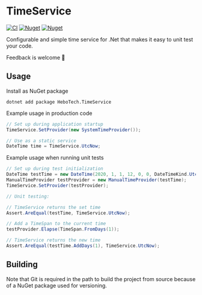 # TimeService
[![CI](https://github.com/hbjorgo/TimeService/workflows/CI/badge.svg)](https://github.com/hbjorgo/TimeService)
[![Nuget](https://img.shields.io/nuget/v/HeboTech.TimeService)](https://www.nuget.org/packages/HeboTech.TimeService/)
[![Nuget](https://img.shields.io/nuget/dt/HeboTech.TimeService)](https://www.nuget.org/packages/HeboTech.TimeService/)

Configurable and simple time service for .Net that makes it easy to unit test your code.

Feedback is welcome 🙂

## Usage
Install as NuGet package
```shell
dotnet add package HeboTech.TimeService
```

Example usage in production code
```csharp
// Set up during application startup
TimeService.SetProvider(new SystemTimeProvider());

// Use as a static service
DateTime time = TimeService.UtcNow;
```

Example usage when running unit tests
```csharp
// Set up during test initialization
DateTime testTime = new DateTime(2020, 1, 1, 12, 0, 0, DateTimeKind.Utc);
ManualTimeProvider testProvider = new ManualTimeProvider(testTime);
TimeService.SetProvider(testProvider);

// Unit testing:

// TimeService returns the set time
Assert.AreEqual(testTime, TimeService.UtcNow);

// Add a TimeSpan to the current time
testProvider.Elapse(TimeSpan.FromDays(1));

// TimeService returns the new time
Assert.AreEqual(testTime.AddDays(1), TimeService.UtcNow);
```
## Building
Note that Git is required in the path to build the project from source because of a NuGet package used for versioning.
